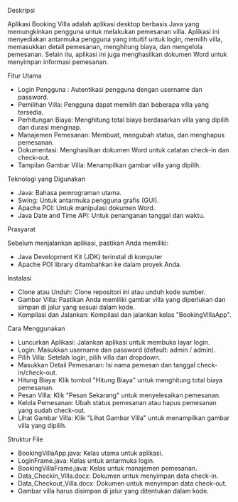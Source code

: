 Deskripsi

Aplikasi Booking Villa adalah aplikasi desktop berbasis Java yang memungkinkan pengguna untuk melakukan pemesanan villa. Aplikasi ini menyediakan antarmuka pengguna yang intuitif untuk login, memilih villa, memasukkan detail pemesanan, menghitung biaya, dan mengelola pemesanan. Selain itu, aplikasi ini juga menghasilkan dokumen Word untuk menyimpan informasi pemesanan.

Fitur Utama

- Login Pengguna : Autentikasi pengguna dengan username dan password.
- Pemilihan Villa: Pengguna dapat memilih dari beberapa villa yang tersedia.
- Perhitungan Biaya: Menghitung total biaya berdasarkan villa yang dipilih dan durasi menginap.
- Manajemen Pemesanan: Membuat, mengubah status, dan menghapus pemesanan.
- Dokumentasi: Menghasilkan dokumen Word untuk catatan check-in dan check-out.
- Tampilan Gambar Villa: Menampilkan gambar villa yang dipilih.

Teknologi yang Digunakan

- Java: Bahasa pemrograman utama.
- Swing: Untuk antarmuka pengguna grafis (GUI).
- Apache POI: Untuk manipulasi dokumen Word.
- Java Date and Time API: Untuk penanganan tanggal dan waktu.

Prasyarat

Sebelum menjalankan aplikasi, pastikan Anda memiliki:
- Java Development Kit (JDK) terinstal di komputer 
- Apache POI library ditambahkan ke dalam proyek Anda.

Instalasi

- Clone atau Unduh: Clone repositori ini atau unduh kode sumber.
- Gambar Villa: Pastikan Anda memiliki gambar villa yang diperlukan dan simpan di jalur yang sesuai dalam kode.
- Kompilasi dan Jalankan: Kompilasi dan jalankan kelas "BookingVillaApp".

Cara Menggunakan

- Luncurkan Aplikasi: Jalankan aplikasi untuk membuka layar login.
- Login: Masukkan username dan password (default: admin / admin).
- Pilih Villa: Setelah login, pilih villa dari dropdown.
- Masukkan Detail Pemesanan: Isi nama pemesan dan tanggal check-in/check-out.
- Hitung Biaya: Klik tombol "Hitung Biaya" untuk menghitung total biaya pemesanan.
- Pesan Villa: Klik "Pesan Sekarang" untuk menyelesaikan pemesanan.
- Kelola Pemesanan: Ubah status pemesanan atau hapus pemesanan yang sudah check-out.
- Lihat Gambar Villa: Klik "Lihat Gambar Villa" untuk menampilkan gambar villa yang dipilih.

Struktur File

- BookingVillaApp.java: Kelas utama untuk aplikasi.
- LoginFrame.java: Kelas untuk antarmuka login.
- BookingVillaFrame.java: Kelas untuk manajemen pemesanan.
- Data_Checkin_Villa.docx: Dokumen untuk menyimpan data check-in.
- Data_Checkout_Villa.docx: Dokumen untuk menyimpan data check-out.
- Gambar villa harus disimpan di jalur yang ditentukan dalam kode.
